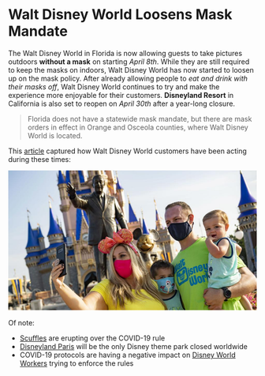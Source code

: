 # Walt Disney World Loosens Mask Mandate

The Walt Disney World in Florida is now allowing guests to take pictures outdoors **without a mask** on starting *April 8th*. While they are still required to keep the masks on indoors, Walt Disney World has now started to loosen up on the mask policy. After already allowing people to *eat and drink with their masks off*, Walt Disney World continues to try and make the experience more enjoyable for their customers. **Disneyland Resort** in California is also set to reopen on *April 30th* after a year-long closure.

>Florida does not have a statewide mask mandate, but there are mask orders in effect in Orange and Osceola counties, where Walt Disney World is located.

This [article](https://www.forbes.com/sites/alisondurkee/2021/04/06/walt-disney-world-loosens-policy-on-mask-wearing/?sh=21ca1a375f77) captured how Walt Disney World customers have been acting during these times:

![Disney image](imgs/Disney.jpg)

Of note:
- [Scuffles](https://www.orlandosentinel.com/business/tourism/os-bz-theme-parks-face-masks-outbreaks-20201124-g7je4csysvdspcnn7djsj3hsfe-story.html) are erupting over the COVID-19 rule
- [Disneyland Paris](https://www.forbes.com/sites/alisondurkee/2021/03/12/disneyland-paris-may-soon-be-the-only-disney-theme-park-closed-worldwide-as-shutdown-extends-again/?sh=238fd494c3ed) will be the only Disney theme park closed worldwide
- COVID-19 protocols are having a negative impact on [Disney World Workers](https://www.orlandosentinel.com/business/tourism/os-prem-disney-masks-covid-arrests-20210304-olv75latw5hnpkf7a6ccp3nila-story.html) trying to enforce the rules

